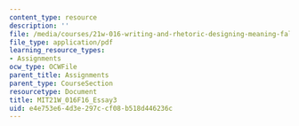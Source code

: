 ```yaml
---
content_type: resource
description: ''
file: /media/courses/21w-016-writing-and-rhetoric-designing-meaning-fall-2016/e4e753e64d3e297ccf08b518d446236c_MIT21W_016F16_Essay3.pdf
file_type: application/pdf
learning_resource_types:
- Assignments
ocw_type: OCWFile
parent_title: Assignments
parent_type: CourseSection
resourcetype: Document
title: MIT21W_016F16_Essay3
uid: e4e753e6-4d3e-297c-cf08-b518d446236c
---
```

